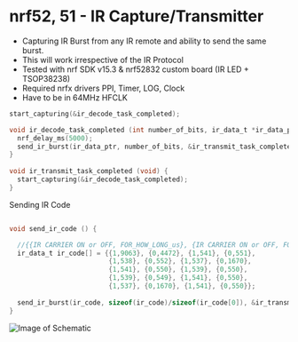 # nrf52, 51 - IR Capture/Transmitter #

  * Capturing IR Burst from any IR remote and ability to send the same burst. 
  * This will work irrespective of the IR Protocol
  * Tested with nrf SDK v15.3 & nrf52832 custom board (IR LED + TSOP38238)
  * Required nrfx drivers PPI, Timer, LOG, Clock
  * Have to be in 64MHz HFCLK
  
  ```C
  start_capturing(&ir_decode_task_completed);
  
  void ir_decode_task_completed (int number_of_bits, ir_data_t *ir_data_ptr) {
    nrf_delay_ms(5000);
    send_ir_burst(ir_data_ptr, number_of_bits, &ir_transmit_task_completed); //Sending what is received after 5 Secs
  }
    
  void ir_transmit_task_completed (void) {
    start_capturing(&ir_decode_task_completed);
  }
  ```
  Sending IR Code
  
  ```C
  
  void send_ir_code () {
  
    //{{IR CARRIER ON or OFF, FOR_HOW_LONG_us}, {IR CARRIER ON or OFF, FOR_HOW_LONG_us}, ...}
    ir_data_t ir_code[] = {{1,9063}, {0,4472}, {1,541}, {0,551}, 
                           {1,538}, {0,552}, {1,537}, {0,1670}, 
                           {1,541}, {0,550}, {1,539}, {0,550}, 
                           {1,539}, {0,549}, {1,541}, {0,550}, 
                           {1,537}, {0,1670}, {1,541}, {0,550}};
    
    send_ir_burst(ir_code, sizeof(ir_code)/sizeof(ir_code[0]), &ir_transmit_task_completed);
  }
  
  ```
  
  ![Image of Schematic](https://github.com/kattaliraees/nrf52-IR/blob/master/schematic.png)
  
  


